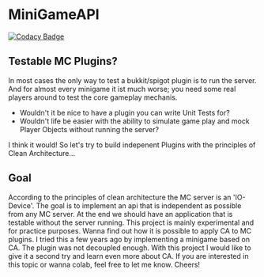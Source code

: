 # MiniGameAPI
[![Codacy Badge](https://api.codacy.com/project/badge/Grade/921ba65af2d740beaed9045b8bd9b7ad)](https://app.codacy.com/gh/SimonAtelier/MiniGameAPI?utm_source=github.com&utm_medium=referral&utm_content=SimonAtelier/MiniGameAPI&utm_campaign=Badge_Grade_Settings)

## Testable MC Plugins?
In most cases the only way to test a bukkit/spigot plugin is to run the server.
And for almost every minigame it ist much worse; you need some real players around to test the core gameplay mechanis.

* Wouldn't it be nice to have a plugin you can write Unit Tests for?
* Wouldn't life be easier with the ability to simulate game play and mock Player Objects without running the server?

I think it would!
So let's try to build indepenent Plugins with the principles of Clean Architecture...

## Goal
According to the principles of clean architecture the MC server is an 'IO-Device'. The goal is to implement an api that is independent as possible from any MC server.
At the end we should have an application that is testable without the server running. This project is mainly experimental and for practice purposes. Wanna find out how it is possible to apply CA to MC plugins. I tried this a few years ago by implementing a minigame based on CA. The plugin was not decoupled enough. With this project I would like to give it a second try and learn even more about CA. If you are interested in this topic or wanna colab, feel free to let me know. Cheers! 
